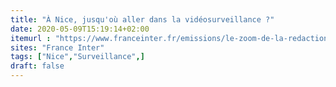 ```yaml
---
title: "À Nice, jusqu'où aller dans la vidéosurveillance ?"
date: 2020-05-09T15:19:14+02:00
itemurl : "https://www.franceinter.fr/emissions/le-zoom-de-la-redaction/le-zoom-de-la-redaction-17-fevrier-2020"
sites: "France Inter"
tags: ["Nice","Surveillance",]
draft: false
---
```


